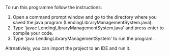 To run this programme follow the instructions:

1. Open a command prompt window and go to the directory where you saved the java program (LendingLibraryManagementSystem.java).
2. Type 'javac LendingLibraryManagementSystem.java' and press enter to compile your code.
3. Type 'java LendingLibraryManagementSystem' to run the program.

Altrnativlely, you can import the project to an IDE and run it.
